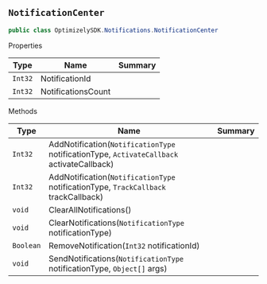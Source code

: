 ## `NotificationCenter`

```csharp
public class OptimizelySDK.Notifications.NotificationCenter

```

Properties

| Type | Name | Summary | 
| --- | --- | --- | 
| `Int32` | NotificationId |  | 
| `Int32` | NotificationsCount |  | 


Methods

| Type | Name | Summary | 
| --- | --- | --- | 
| `Int32` | AddNotification(`NotificationType` notificationType, `ActivateCallback` activateCallback) |  | 
| `Int32` | AddNotification(`NotificationType` notificationType, `TrackCallback` trackCallback) |  | 
| `void` | ClearAllNotifications() |  | 
| `void` | ClearNotifications(`NotificationType` notificationType) |  | 
| `Boolean` | RemoveNotification(`Int32` notificationId) |  | 
| `void` | SendNotifications(`NotificationType` notificationType, `Object[]` args) |  | 


